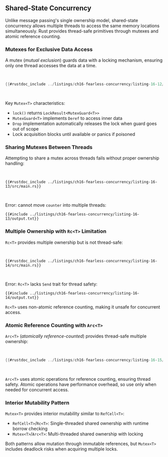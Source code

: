 ## Shared-State Concurrency

Unlike message passing's single ownership model, shared-state concurrency allows multiple threads to access the same memory locations simultaneously. Rust provides thread-safe primitives through mutexes and atomic reference counting.

### Mutexes for Exclusive Data Access

A mutex (_mutual exclusion_) guards data with a locking mechanism, ensuring only one thread accesses the data at a time.

<Listing number="16-12" file-name="src/main.rs" caption="Exploring the API of `Mutex<T>` in a single-threaded context for simplicity">

```rust
{{#rustdoc_include ../listings/ch16-fearless-concurrency/listing-16-12/src/main.rs}}
```

</Listing>

Key `Mutex<T>` characteristics:
- `lock()` returns `LockResult<MutexGuard<T>>` 
- `MutexGuard<T>` implements `Deref` to access inner data
- `Drop` implementation automatically releases the lock when guard goes out of scope
- Lock acquisition blocks until available or panics if poisoned

### Sharing Mutexes Between Threads

Attempting to share a mutex across threads fails without proper ownership handling:

<Listing number="16-13" file-name="src/main.rs" caption="Ten threads, each incrementing a counter guarded by a `Mutex<T>`">

```rust,ignore,does_not_compile
{{#rustdoc_include ../listings/ch16-fearless-concurrency/listing-16-13/src/main.rs}}
```

</Listing>

Error: cannot move `counter` into multiple threads:

```console
{{#include ../listings/ch16-fearless-concurrency/listing-16-13/output.txt}}
```

### Multiple Ownership with `Rc<T>` Limitation

`Rc<T>` provides multiple ownership but is not thread-safe:

<Listing number="16-14" file-name="src/main.rs" caption="Attempting to use `Rc<T>` to allow multiple threads to own the `Mutex<T>`">

```rust,ignore,does_not_compile
{{#rustdoc_include ../listings/ch16-fearless-concurrency/listing-16-14/src/main.rs}}
```

</Listing>

Error: `Rc<T>` lacks `Send` trait for thread safety:

```console
{{#include ../listings/ch16-fearless-concurrency/listing-16-14/output.txt}}
```

`Rc<T>` uses non-atomic reference counting, making it unsafe for concurrent access.

### Atomic Reference Counting with `Arc<T>`

`Arc<T>` (_atomically reference-counted_) provides thread-safe multiple ownership:

<Listing number="16-15" file-name="src/main.rs" caption="Using an `Arc<T>` to wrap the `Mutex<T>` to be able to share ownership across multiple threads">

```rust
{{#rustdoc_include ../listings/ch16-fearless-concurrency/listing-16-15/src/main.rs}}
```

</Listing>

`Arc<T>` uses atomic operations for reference counting, ensuring thread safety. Atomic operations have performance overhead, so use only when needed for concurrent access.

### Interior Mutability Pattern

`Mutex<T>` provides interior mutability similar to `RefCell<T>`:
- `RefCell<T>`/`Rc<T>`: Single-threaded shared ownership with runtime borrow checking
- `Mutex<T>`/`Arc<T>`: Multi-threaded shared ownership with locking

Both patterns allow mutation through immutable references, but `Mutex<T>` includes deadlock risks when acquiring multiple locks.
